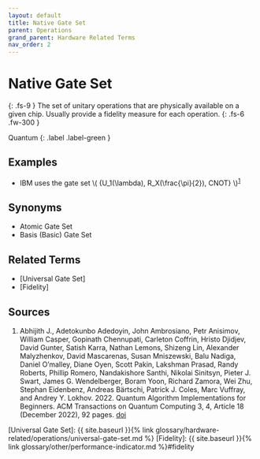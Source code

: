 ```yaml
---
layout: default
title: Native Gate Set
parent: Operations
grand_parent: Hardware Related Terms
nav_order: 2
---
```


# Native Gate Set
{: .fs-9 }
The set of unitary operations that are physically available on a given chip. Usually provide a fidelity measure for each operation.
{: .fs-6 .fw-300 }

Quantum
{: .label .label-green }

<!-- ## Full Definition

tbd. -->

## Examples

- IBM uses the gate set \\( \{U_1(\lambda), R_X(\frac{\pi}{2}), CNOT\} \\)<sup>[1](#src_1)</sup>

## Synonyms

- Atomic Gate Set
- Basis (Basic) Gate Set

## Related Terms
- [Universal Gate Set]
- [Fidelity]

## Sources
1. Abhijith J., Adetokunbo Adedoyin, John Ambrosiano, Petr Anisimov, William Casper, Gopinath Chennupati, Carleton Coffrin, Hristo Djidjev, David Gunter, Satish Karra, Nathan Lemons, Shizeng Lin, Alexander Malyzhenkov, David Mascarenas, Susan Mniszewski, Balu Nadiga, Daniel O’malley, Diane Oyen, Scott Pakin, Lakshman Prasad, Randy Roberts, Phillip Romero, Nandakishore Santhi, Nikolai Sinitsyn, Pieter J. Swart, James G. Wendelberger, Boram Yoon, Richard Zamora, Wei Zhu, Stephan Eidenbenz, Andreas Bärtschi, Patrick J. Coles, Marc Vuffray, and Andrey Y. Lokhov. 2022. Quantum Algorithm Implementations for Beginners. ACM Transactions on Quantum Computing 3, 4, Article 18 (December 2022), 92 pages. [doi](https://doi.org/10.1145/3517340) <a href="#src_1"></a>

[Universal Gate Set]: {{ site.baseurl }}{% link glossary/hardware-related/operations/universal-gate-set.md %}
[Fidelity]: {{ site.baseurl }}{% link glossary/other/performance-indicator.md %}#fidelity
